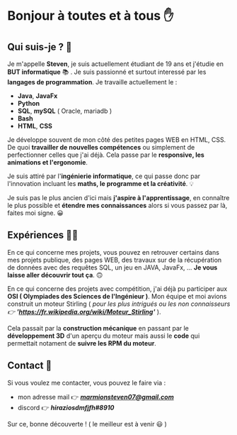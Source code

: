 # Bonjour à toutes et à tous ✋

## Qui suis-je ? 👾

Je m'appelle **Steven**, je suis actuellement étudiant de 19 ans et j'étudie en **BUT informatique** 📚 . Je suis passionné et surtout interessé par les **langages de programmation**. 
Je travaille actuellement le :
  - **Java**, **JavaFx** 
  - **Python** 
  - **SQL**, **mySQL** ( Oracle, mariadb ) 
  - **Bash** 
  - **HTML**, **CSS** 

Je développe souvent de mon côté des petites pages WEB en HTML, CSS. De quoi **travailler de nouvelles compétences** ou simplement de perfectionner celles que j'ai déjà. 
Cela passe par le **responsive, les animations et l'ergonomie**. 

Je suis attiré par l'**ingénierie informatique**, ce qui passe donc par l'innovation incluant les **maths, le programme et la créativité**. 💡

Je suis pas le plus ancien d'ici mais **j'aspire à l'apprentissage**, en connaître le plus possible et **étendre mes connaissances** alors si vous passez par là, faites moi signe. 😀 



## Expériences 👨‍💻

En ce qui concerne mes projets, vous pouvez en retrouver certains dans mes projets publique, des pages WEB, des travaux sur de la récupération de données avec des requêtes SQL, un jeu en JAVA, JavaFx, ... **Je vous laisse aller découvrir tout ça**. 🙃

En ce qui concerne des projets avec compétition, j'ai déjà pu participer aux **OSI ( Olympiades des Sciences de l'Ingénieur )**.
Mon équipe et moi avions construit un moteur Stirling ( *pour les plus intrigués ou les non connaisseurs 👉 **'https://fr.wikipedia.org/wiki/Moteur_Stirling'*** ). 

Cela passait par la **construction mécanique** en passant par le **développement 3D** d'un aperçu du moteur mais aussi le **code** qui permettait notament de **suivre les RPM du moteur**. 



## Contact 🚩

Si vous voulez me contacter, vous pouvez le faire via :
  - mon adresse mail 👉 ***marmionsteven07@gmail.com***
  - discord 👉 ***hiraziosdmfjfh#8910***
  
Sur ce, bonne découverte ! ( le meilleur est à venir 😃 ) 

<!--
**stevenMarmion/stevenMarmion** is a ✨ _special_ ✨ repository because its `README.md` (this file) appears on your GitHub profile.

Here are some ideas to get you started:

- 🔭 I’m currently working on ...
- 🌱 I’m currently learning ...
- 👯 I’m looking to collaborate on ...
- 🤔 I’m looking for help with ...
- 💬 Ask me about ...
- 📫 How to reach me: ...
- 😄 Pronouns: ...
- ⚡ Fun fact: ...
-->
